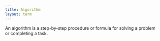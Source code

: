 ```yaml
---
title: Algorithm
layout: term
---
```


An algorithm is a step-by-step procedure or formula for solving a problem or completing a task.
